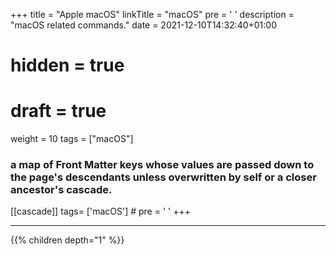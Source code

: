 +++
title = "Apple macOS"
linkTitle = "macOS"
pre = '<i class="fab fa-apple"></i> '
description = "macOS related commands."
date = 2021-12-10T14:32:40+01:00
# hidden = true
# draft = true
weight = 10
tags = ["macOS"]
### a map of Front Matter keys whose values are passed down to the page's descendants unless overwritten by self or a closer ancestor's cascade. 
[[cascade]]
    tags= ['macOS']
    # pre = '<i class="fas fa-terminal"></i> '
+++

---

{{% children depth="1" %}}
